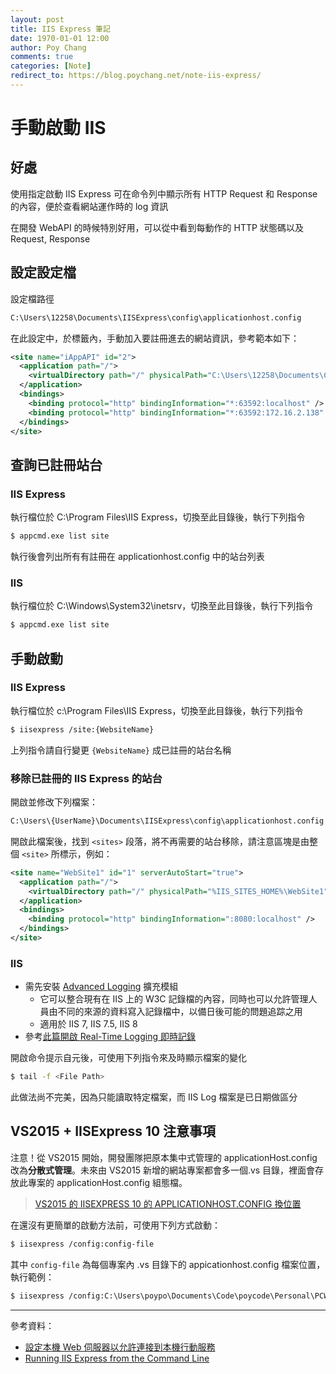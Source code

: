 ```yaml
---
layout: post
title: IIS Express 筆記
date: 1970-01-01 12:00
author: Poy Chang
comments: true
categories: [Note]
redirect_to: https://blog.poychang.net/note-iis-express/
---
```


# 手動啟動 IIS

## 好處

使用指定啟動 IIS Express 可在命令列中顯示所有 HTTP Request 和 Response 的內容，便於查看網站運作時的 log 資訊

在開發 WebAPI 的時候特別好用，可以從中看到每動作的 HTTP 狀態碼以及 Request, Response

## 設定設定檔

設定檔路徑

```bash
C:\Users\12258\Documents\IISExpress\config\applicationhost.config
```

在此設定中，於<sites>標籤內，手動加入要註冊進去的網站資訊，參考範本如下：

```xml
<site name="iAppAPI" id="2">
  <application path="/">
    <virtualDirectory path="/" physicalPath="C:\Users\12258\Documents\Code\Gitlab\iAppAPI\iAppAPI" />
  </application>
  <bindings>
    <binding protocol="http" bindingInformation="*:63592:localhost" />
    <binding protocol="http" bindingInformation="*:63592:172.16.2.138" />
  </bindings>
</site>
```

## 查詢已註冊站台

### IIS Express

執行檔位於 C:\Program Files\IIS Express，切換至此目錄後，執行下列指令

```bash
$ appcmd.exe list site
```

執行後會列出所有有註冊在 applicationhost.config 中的站台列表

### IIS

執行檔位於 C:\Windows\System32\inetsrv，切換至此目錄後，執行下列指令

```bash
$ appcmd.exe list site
```

## 手動啟動

### IIS Express

執行檔位於 c:\Program Files\IIS Express，切換至此目錄後，執行下列指令

```bash
$ iisexpress /site:{WebsiteName}
```

上列指令請自行變更 `{WebsiteName}` 成已註冊的站台名稱

### 移除已註冊的 IIS Express 的站台

開啟並修改下列檔案：

```bash
C:\Users\{UserName}\Documents\IISExpress\config\applicationhost.config
```

開啟此檔案後，找到 `<sites>` 段落，將不再需要的站台移除，請注意區塊是由整個 `<site>` 所標示，例如：

```xml
<site name="WebSite1" id="1" serverAutoStart="true">
  <application path="/">
    <virtualDirectory path="/" physicalPath="%IIS_SITES_HOME%\WebSite1" />
  </application>
  <bindings>
    <binding protocol="http" bindingInformation=":8080:localhost" />
  </bindings>
</site>
```

### IIS

- 需先安裝 [Advanced Logging](http://www.iis.net/downloads/microsoft/advanced-logging) 擴充模組
  - 它可以整合現有在 IIS 上的 W3C 記錄檔的內容，同時也可以允許管理人員由不同的來源的資料寫入記錄檔中，以備日後可能的問題追踪之用
  - 適用於 IIS 7, IIS 7.5, IIS 8
- 參考[此篇開啟 Real-Time Logging 即時記錄](http://www.iis.net/learn/extensions/advanced-logging-module/advanced-logging-for-iis-real-time-logging#module)

開啟命令提示自元後，可使用下列指令來及時顯示檔案的變化

```bash
$ tail -f <File Path>
```

此做法尚不完美，因為只能讀取特定檔案，而 IIS Log 檔案是已日期做區分

## VS2015 + IISExpress 10 注意事項

注意！從 VS2015 開始，開發團隊把原本集中式管理的 applicationHost.config 改為**分散式管理**。未來由 VS2015 新增的網站專案都會多一個.vs 目錄，裡面會存放此專案的 applicationHost.config 組態檔。

> [VS2015 的 IISEXPRESS 10 的 APPLICATIONHOST.CONFIG 換位置](http://blog.kkbruce.net/2015/07/where-vs2015-iisexpress-10-applicationhostconfig.html#.Vsm6HZx96M8)

在還沒有更簡單的啟動方法前，可使用下列方式啟動：

```bash
$ iisexpress /config:config-file
```

其中 `config-file` 為每個專案內 .vs 目錄下的 appicationhost.config 檔案位置，執行範例：

```bash
$ iisexpress /config:C:\Users\poypo\Documents\Code\poycode\Personal\PCWebAPI\.vs\config\applicationhost.config /siteid:2
```

---

參考資料：

- [設定本機 Web 伺服器以允許連接到本機行動服務](https://azure.microsoft.com/zh-tw/documentation/articles/mobile-services-dotnet-backend-how-to-configure-iis-express/)
- [Running IIS Express from the Command Line](http://www.iis.net/learn/extensions/using-iis-express/running-iis-express-from-the-command-line)
